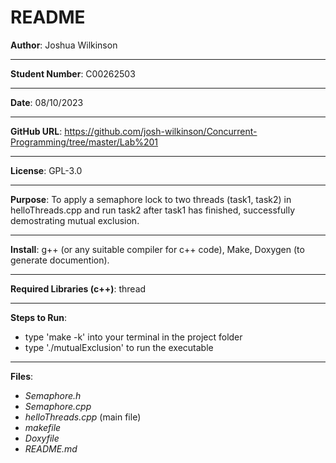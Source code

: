 # README

**Author**: Joshua Wilkinson
***
**Student Number**: C00262503
***
**Date**: 08/10/2023
***
**GitHub URL**: https://github.com/josh-wilkinson/Concurrent-Programming/tree/master/Lab%201
***
**License**: GPL-3.0
***
**Purpose**: To apply a semaphore lock to two threads (task1, task2) in helloThreads.cpp 
and run task2 after task1 has finished, successfully demostrating mutual exclusion.
***
**Install**: g++ (or any suitable compiler for c++ code), Make, Doxygen (to generate documention).
***
**Required Libraries (c++)**: thread
***
**Steps to Run**:
- type 'make -k' into your terminal in the project folder
- type './mutualExclusion' to run the executable

***

**Files**:
- *Semaphore.h*
- *Semaphore.cpp*
- *helloThreads.cpp* (main file)
- *makefile*
- *Doxyfile*
- *README.md*
